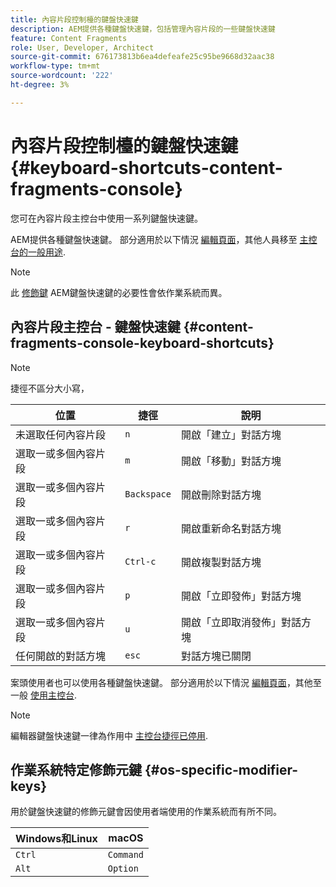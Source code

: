 ```yaml
---
title: 內容片段控制檯的鍵盤快速鍵
description: AEM提供各種鍵盤快速鍵，包括管理內容片段的一些鍵盤快速鍵
feature: Content Fragments
role: User, Developer, Architect
source-git-commit: 676173813b6ea4defeafe25c95be9668d32aac38
workflow-type: tm+mt
source-wordcount: '222'
ht-degree: 3%

---
```



# 內容片段控制檯的鍵盤快速鍵 {#keyboard-shortcuts-content-fragments-console}

您可在內容片段主控台中使用一系列鍵盤快速鍵。

AEM提供各種鍵盤快速鍵。 部分適用於以下情況 [編輯頁面](/help/sites-cloud/authoring/fundamentals/keyboard-shortcuts.md)，其他人員移至 [主控台的一般用途](/help/sites-cloud/authoring/getting-started/keyboard-shortcuts.md).

>[!NOTE]
>
>此 [修飾鍵](#os-specific-modifier-keys) AEM鍵盤快速鍵的必要性會依作業系統而異。

## 內容片段主控台 - 鍵盤快速鍵 {#content-fragments-console-keyboard-shortcuts}

>[!NOTE]
>
>捷徑不區分大小寫，

| 位置 | 捷徑 | 說明 |
|---|---|---|
| 未選取任何內容片段 | `n` | 開啟「建立」對話方塊 |
| 選取一或多個內容片段 | `m` | 開啟「移動」對話方塊 |
| 選取一或多個內容片段 | `Backspace` | 開啟刪除對話方塊 |
| 選取一或多個內容片段 | `r` | 開啟重新命名對話方塊 |
| 選取一或多個內容片段 | `Ctrl-c` | 開啟複製對話方塊 |
| 選取一或多個內容片段 | `p` | 開啟「立即發佈」對話方塊 |
| 選取一或多個內容片段 | `u` | 開啟「立即取消發佈」對話方塊 |
| 任何開啟的對話方塊 | `esc` | 對話方塊已關閉 |

案頭使用者也可以使用各種鍵盤快速鍵。 部分適用於以下情況 [編輯頁面](/help/sites-cloud/authoring/fundamentals/keyboard-shortcuts.md)，其他至一般 [使用主控台](/help/sites-cloud/authoring/getting-started/keyboard-shortcuts.md).

>[!NOTE]
>
>編輯器鍵盤快速鍵一律為作用中 [主控台捷徑已停用](/help/sites-cloud/authoring/getting-started/keyboard-shortcuts.md#deactivating-keyboard-shortcuts).

## 作業系統特定修飾元鍵 {#os-specific-modifier-keys}

用於鍵盤快速鍵的修飾元鍵會因使用者端使用的作業系統而有所不同。

| Windows和Linux | macOS |
|---|---|
| `Ctrl` | `Command` |
| `Alt` | `Option` |
